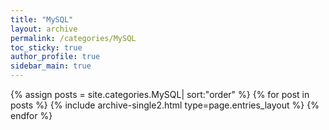 ```yaml
---
title: "MySQL"
layout: archive
permalink: /categories/MySQL
toc_sticky: true
author_profile: true
sidebar_main: true
---
```


{% assign posts = site.categories.MySQL| sort:"order" %}
{% for post in posts %} {% include archive-single2.html type=page.entries_layout %} {% endfor %}
